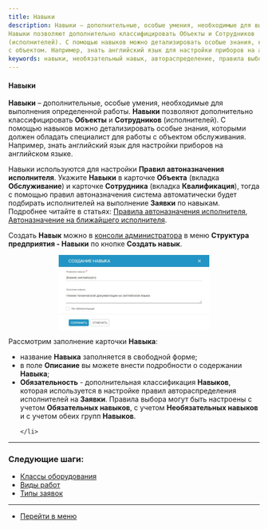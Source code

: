 ```yaml
---
title: Навыки
description: Навыки – дополнительные, особые умения, необходимые для выполнения определенной работы.
Навыки позволяют дополнительно классифицировать Объекты и Сотрудников
(исполнителей). С помощью навыков можно детализировать особые знания, которыми должен обладать специалист для работы
с объектом. Например, знать английский язык для настройки приборов на английском языке.
keywords: навыки, необязательный навык, автораспределение, правила выбора исполнителя, выбор по навыкам, hubex, хабекс, хубекс, хабикс
---
```

#### Навыки

<html>
<meta charset="utf-8">

</html>

<body>

<p><Strong>Навыки</Strong> – дополнительные, особые умения, необходимые для выполнения определенной работы.
    <Strong>Навыки</Strong> позволяют дополнительно классифицировать <Strong>Объекты</Strong> и <Strong>Сотрудников</Strong>
    (исполнителей). С помощью навыков можно детализировать особые знания, которыми должен обладать специалист для работы
    с объектом обслуживания. Например, знать английский язык для настройки приборов на английском языке. </p>

<p>Навыки используются для настройки <Strong>Правил автоназначения исполнителя</Strong>. Укажите <Strong>Навыки</Strong> в карточке <Strong>Объекта</Strong> (вкладка <Strong>Обслуживание</Strong>) и
    карточке <Strong>Сотрудника</Strong> (вкладка <Strong>Квалификация</Strong>), тогда с помощью правил автоназначения система автоматически будет подбирать исполнителей на выполнение <Strong>Заявки</Strong> по навыкам. Подробнее читайте в
    статьях: <a href="https://wiki.hubex.ru/docs/FAQ/RU/admin/RulesOfChoice.html">Правила автоназначения
        исполнителя</a>, <a href="https://wiki.hubex.ru/docs/FAQ/RU/user/RulesOfChoiceGEO.html">Автоназначение на
        ближайшего исполнителя</a>.</p>

<p>Создать <Strong>Навык</Strong> можно в <a href="https://wiki.hubex.ru/docs/FAQ/RU/admin/HowToEnterTheAdmin.html">консоли
    администратора</a> в меню <Strong>Структура предприятия - Навыки</Strong> по кнопке <Strong>Создать навык</Strong>.
</p>


<div>
    <img style="margin: 0 auto; display: block; max-width: 60%;"
         src="/attachments/images/FAQ/ADMIN/Skills/Skill.jpg"/>
</div>

<p>Рассмотрим заполнение карточки <Strong>Навыка</Strong>:</p>

<ul>
    <li>название <Strong>Навыка</Strong> заполняется в свободной форме;</li>
    <li>в поле <Strong>Описание</Strong> вы можете внести подробности о содержании <Strong>Навыка</Strong>;</li>
    <li><Strong>Обязательность</Strong> - дополнительная классификация <Strong>Навыков</Strong>, которая используется в настройке правил автораспределения
        исполнителей на <Strong>Заявки</Strong>.
        Правила выбора могут быть настроены с учетом <Strong>Обязательных навыков</Strong>, с учетом <Strong>Необязательных навыков</Strong> и с учетом
        обеих групп <Strong>Навыков</Strong>.

    </li>
</ul>
</body>


___
### Следующие шаги:
- [Классы оборудования](./ObjectClass.md)
- [Виды работ](./WorkType.md)
- [Типы заявок](./TicketType.md)
____
- [Перейти в меню](http://wiki.hubex.ru)
